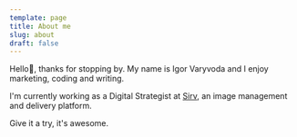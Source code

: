 ```yaml
---
template: page
title: About me
slug: about
draft: false
---
```

Hello👋, thanks for stopping by. My name is Igor Varyvoda and I enjoy marketing, coding and writing.

I'm currently working as a Digital Strategist at [Sirv](https://sirv.com), an image management and delivery platform.

Give it a try, it's awesome.
